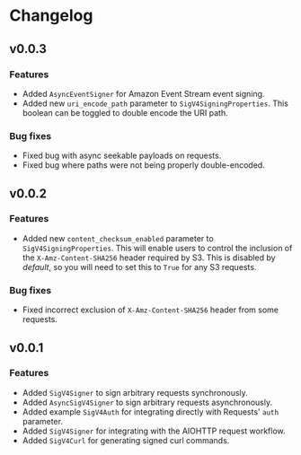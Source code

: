 # Changelog

## v0.0.3

### Features
* Added `AsyncEventSigner` for Amazon Event Stream event signing.
* Added new `uri_encode_path` parameter to `SigV4SigningProperties`. This boolean can be toggled to double encode the URI path.

### Bug fixes
* Fixed bug with async seekable payloads on requests.
* Fixed bug where paths were not being properly double-encoded.

## v0.0.2

### Features
* Added new `content_checksum_enabled` parameter to `SigV4SigningProperties`. This will enable users to control the inclusion of the `X-Amz-Content-SHA256` header required by S3. This is disabled by _default_, so you will need to set this to `True` for any S3 requests.

### Bug fixes
* Fixed incorrect exclusion of `X-Amz-Content-SHA256` header from some requests.

## v0.0.1

### Features
* Added `SigV4Signer` to sign arbitrary requests synchronously.
* Added `AsyncSigV4Signer` to sign arbitrary requests asynchronously.
* Added example `SigV4Auth` for integrating directly with Requests' `auth` parameter.
* Added `SigV4Signer` for integrating with the AIOHTTP request workflow.
* Added `SigV4Curl` for generating signed curl commands.
